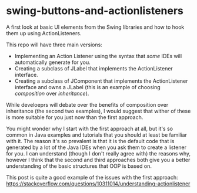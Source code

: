 # swing-buttons-and-actionlisteners
A first look at basic UI elements from the Swing libraries and how to hook them up using ActionListeners.

This repo will have three main versions:

- Implementing an Action Listener using the syntax that _some_ IDEs will automatically generate for you.
- Creating a subclass of JLabel that implements the ActionListener interface.
- Creating a subclass of JComponent that implements the ActionListener interface and owns a JLabel (this is an example of choosing _composition_ over _inheritance_).

While develoeprs will debate over the benefits of composition over inheritance (the second two examples), I would suggest that wither of these is more suitable for you just now than the first approach. 

You might wonder why I start with the first approach at all, but it's so common in Java examples and tutorials that you should at least be familiar with it. The reason it's so prevalent is that it is the default code that is generated by a lot of the Java IDEs when you ask them to create a listener for you. I can understand (though I don't really agree with) the reasons why, however I think that the second and third approaches both give you a better understanding of the basic structures that OOP is based on. 

This post is quite a good example of the issues with the first approach: https://stackoverflow.com/questions/10311014/understanding-actionlistener
